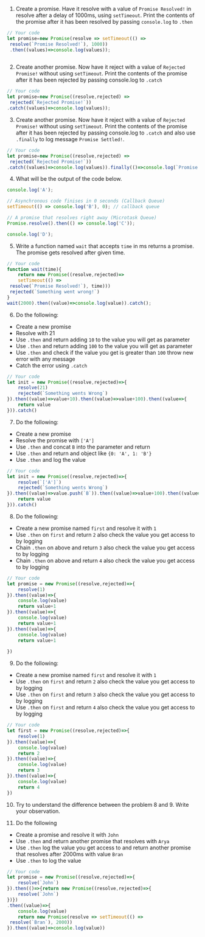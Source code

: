 1. Create a promise. Have it resolve with a value of `Promise Resolved!` in resolve after a delay of 1000ms, using `setTimeout`. Print the contents of the promise after it has been resolved by passing `console.log` to `.then`

```js
// Your code
let promise=new Promise(resolve => setTimeout(() =>
 resolve(`Promise Resolved!`), 1000))
 .then((values)=>console.log(values));
 
```

2. Create another promise. Now have it reject with a value of `Rejected Promise!` without using `setTimeout`. Print the contents of the promise after it has been rejected by passing console.log to `.catch`

```js
// Your code
let promise=new Promise((resolve,rejected) => 
 rejected(`Rejected Promise!`))
.catch((values)=>console.log(values));
```

3. Create another promise. Now have it reject with a value of `Rejected Promise!` without using `setTimeout`. Print the contents of the promise after it has been rejected by passing console.log to `.catch` and also use `.finally` to log message `Promise Settled!`.

```js
// Your code
let promise=new Promise((resolve,rejected) => 
 rejected(`Rejected Promise!`))
.catch((values)=>console.log(values)).finally(()=>console.log(`Promise Settled!`))

```

4. What will be the output of the code below.

```js
console.log('A');

// Asynchronous code finises in 0 seconds (Callback Queue)
setTimeout(() => console.log('B'), 0); // callback queue

// A promise that resolves right away (Microtask Queue)
Promise.resolve().then(() => console.log('C'));

console.log('D');
```

5. Write a function named `wait` that accepts `time` in ms returns a promise. The promise gets resolved after given time.

```js
// Your code
function wait(time){
    return new Promise((resolve,rejected)=>
    setTimeout(() =>
 resolve(`Promise Resolved!`), time)))
 rejected(`Something went wrong!`)
}
wait(2000).then((value)=>console.log(value)).catch();
```

6. Do the following:

- Create a new promise
- Resolve with 21
- Use `.then` and return adding `10` to the value you will get as parameter
- Use `.then` and return adding `100` to the value you will get as parameter
- Use `.then` and check if the value you get is greater than `100` throw new error with any message
- Catch the error using `.catch`

```js
// Your code
let init = new Promise((resolve,rejected)=>{
    resolve(21)
    rejected(`Something wents Wrong`)
}).then((value)=>value+10).then((value)=>value+100).then((value=>{
    return value
})).catch()
```

7. Do the following:

- Create a new promise
- Resolve the promise with `['A']`
- Use `.then` and concat `B` into the parameter and return
- Use `.then` and return and object like `{0: 'A', 1: 'B'}`
- Use `.then` and log the value

```js
// Your code
let init = new Promise((resolve,rejected)=>{
    resolve(`['A']`)
    rejected(`Something wents Wrong`)
}).then((value)=>value.push(`B`)).then((value)=>value+100).then((value=>{
    return value
})).catch()
```

8. Do the following:

- Create a new promise named `first` and resolve it with `1`
- Use `.then` on `first` and return `2` also check the value you get access to by logging
- Chain `.then` on above and return `3` also check the value you get access to by logging
- Chain `.then` on above and return `4` also check the value you get access to by logging

```js
// Your code
let promise = new Promise((resolve,rejected)=>{
    resolve(1)
}).then((value)=>{
    console.log(value)
    return value+1
}).then((value)=>{
    console.log(value)
    return value+1
}).then((value)=>{
    console.log(value)
    return value+1
    
})
```

9. Do the following:

- Create a new promise named `first` and resolve it with `1`
- Use `.then` on `first` and return `2` also check the value you get access to by logging
- Use `.then` on `first` and return `3` also check the value you get access to by logging
- Use `.then` on `first` and return `4` also check the value you get access to by logging

```js
// Your code
let first = new Promise((resolve,rejected)=>{
    resolve(1)
}).then((value)=>{
    console.log(value)
    return 2
}).then((value)=>{
    console.log(value)
    return 3
}).then((value)=>{
    console.log(value)
    return 4
})
```

10. Try to understand the difference between the problem 8 and 9. Write your observation.

11. Do the following

- Create a promise and resolve it with `John`
- Use `.then` and return another promise that resolves with `Arya`
- Use `.then` log the value you get access to and return another promise that resolves after 2000ms with value `Bran`
- Use `.then` to log the value

```js
// Your code
let promise = new Promise((resolve,rejected)=>{
    resolve(`John`)
}).then(()=>{return new Promise((resolve,rejected)=>{
    resolve(`John`)
})})
.then((value)=>{
    console.log(value)
    return new Promise(resolve => setTimeout(() =>
 resolve(`Bran`), 2000))
}).then((value)=>console.log(value))
```
